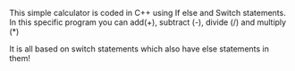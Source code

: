 This simple calculator is coded in C++ using If else and Switch statements. In this specific program you can add(+), subtract (-), divide (/) and multiply (*) 

It is all based on switch statements which also have else statements in them! 
